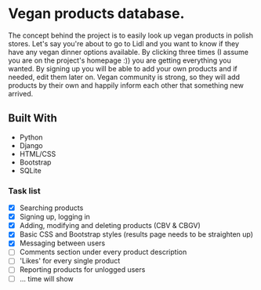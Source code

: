 # Vegan products database.
The concept behind the project is to easily look up vegan products in polish stores. Let's say you're about to go to Lidl and you want to know if they have any vegan dinner options available. By clicking three times (I assume you are on the project's homepage :)) you are getting everything you wanted. By signing up you will be able to add your own products and if needed, edit them later on. Vegan community is strong, so they will add products by their own and happily inform each other that something new arrived.

## Built With
* Python
* Django
* HTML/CSS
* Bootstrap
* SQLite

### Task list
- [x] Searching products
- [x] Signing up, logging in
- [x] Adding, modifying and deleting products (CBV & CBGV)
- [x] Basic CSS and Bootstrap styles (results page needs to be straighten up)
- [x] Messaging between users
- [ ] Comments section under every product description
- [ ] 'Likes' for every single product
- [ ] Reporting products for unlogged users
- [ ] ... time will show 
